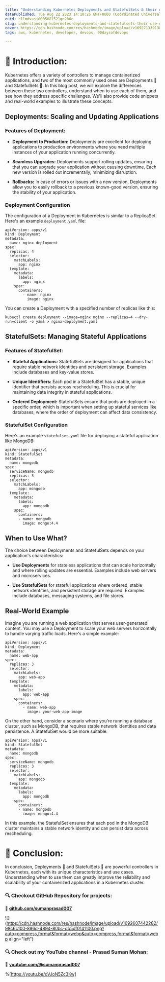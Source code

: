 ```yaml
---
title: "Understanding Kubernetes Deployments and StatefulSets & their use-cases"
datePublished: Tue Aug 22 2023 14:10:26 GMT+0000 (Coordinated Universal Time)
cuid: cllmdvasj000508l521qn206c
slug: understanding-kubernetes-deployments-and-statefulsets-their-use-cases
cover: https://cdn.hashnode.com/res/hashnode/image/upload/v1692713391386/6f3041e7-20e3-4c14-b6ab-ff5369a07021.png
tags: aws, kubernetes, developer, devops, 90daysofdevops

---
```


# **📍 Introduction:**

Kubernetes offers a variety of controllers to manage containerized applications, and two of the most commonly used ones are Deployments 🚀 and StatefulSets 🏰. In this blog post, we will explore the differences between these two controllers, understand when to use each of them, and see how they address specific challenges. We'll also provide code snippets and real-world examples to illustrate these concepts.

## **Deployments: Scaling and Updating Applications**

### **Features of Deployment:**

* **Deployment to Production:** Deployments are excellent for deploying applications to production environments where you need multiple instances of your application running concurrently.
    
* **Seamless Upgrades:** Deployments support rolling updates, ensuring that you can upgrade your application without causing downtime. Each new version is rolled out incrementally, minimizing disruption.
    
* **Rollbacks:** In case of errors or issues with a new version, Deployments allow you to easily rollback to a previous known-good version, ensuring the stability of your application.
    

### **Deployment Configuration**

The configuration of a Deployment in Kubernetes is similar to a ReplicaSet. Here's an example `deployment.yaml` file:

```plaintext
apiVersion: apps/v1
kind: Deployment
metadata:
  name: nginx-deployment
spec:
  replicas: 4
  selector:
    matchLabels:
      app: nginx
  template:
    metadata:
      labels:
        app: nginx
    spec:
      containers:
        - name: nginx
          image: nginx
```

You can create a Deployment with a specified number of replicas like this:

```plaintext
kubectl create deployment --image=nginx nginx --replicas=4 --dry-run=client -o yaml > nginx-deployment.yaml
```

## **StatefulSets: Managing Stateful Applications**

### **Features of StatefulSet:**

* **Stateful Applications:** StatefulSets are designed for applications that require stable network identities and persistent storage. Examples include databases and key-value stores.
    
* **Unique Identifiers:** Each pod in a StatefulSet has a stable, unique identifier that persists across rescheduling. This is crucial for maintaining data integrity in stateful applications.
    
* **Ordered Deployment:** StatefulSets ensure that pods are deployed in a specific order, which is important when setting up stateful services like databases, where the order of deployment can affect data consistency.
    

### **StatefulSet Configuration**

Here's an example `statefulset.yaml` file for deploying a stateful application like MongoDB:

```plaintext
apiVersion: apps/v1
kind: StatefulSet
metadata:
  name: mongodb
spec:
  serviceName: mongodb
  replicas: 3
  selector:
    matchLabels:
      app: mongodb
  template:
    metadata:
      labels:
        app: mongodb
    spec:
      containers:
      - name: mongodb
        image: mongo:4.4
```

## **When to Use What?**

The choice between Deployments and StatefulSets depends on your application's characteristics:

* **Use Deployments** for stateless applications that can scale horizontally and where rolling updates are essential. Examples include web servers and microservices.
    
* **Use StatefulSets** for stateful applications where ordered, stable network identities, and persistent storage are required. Examples include databases, messaging systems, and file stores.
    

## **Real-World Example**

Imagine you are running a web application that serves user-generated content. You may use a Deployment to scale your web servers horizontally to handle varying traffic loads. Here's a simple example:

```plaintext
apiVersion: apps/v1
kind: Deployment
metadata:
  name: web-app
spec:
  replicas: 3
  selector:
    matchLabels:
      app: web-app
  template:
    metadata:
      labels:
        app: web-app
    spec:
      containers:
        - name: web-app
          image: your-web-app-image
```

On the other hand, consider a scenario where you're running a database cluster, such as MongoDB, that requires stable network identities and data persistence. A StatefulSet would be more suitable:

```plaintext
apiVersion: apps/v1
kind: StatefulSet
metadata:
  name: mongodb
spec:
  serviceName: mongodb
  replicas: 3
  selector:
    matchLabels:
      app: mongodb
  template:
    metadata:
      labels:
        app: mongodb
    spec:
      containers:
      - name: mongodb
        image: mongo:4.4
```

In this example, the StatefulSet ensures that each pod in the MongoDB cluster maintains a stable network identity and can persist data across rescheduling.

# **📍 Conclusion:**

In conclusion, Deployments 🚀 and StatefulSets 🏰 are powerful controllers in Kubernetes, each with its unique characteristics and use cases. Understanding when to use them can greatly improve the reliability and scalability of your containerized applications in a Kubernetes cluster.

### **🔍 Checkout GitHub Repository for projects:**

**🔗** [**github.com/sumanprasad007**](http://github.com/sumanprasad007)

![](https://cdn.hashnode.com/res/hashnode/image/upload/v1692607442282/98c6c100-886d-4894-80bc-db5df0141100.png?auto=compress,format&format=webp&auto=compress,format&format=webp align="left")

### **🔍 Check out my YouTube channel - Prasad Suman Mohan:**

🔗 [**youtube.com/@sumanprasad007**](http://youtube.com/@sumanprasad007)

%[https://youtu.be/oVJoN5Zc3Kw]